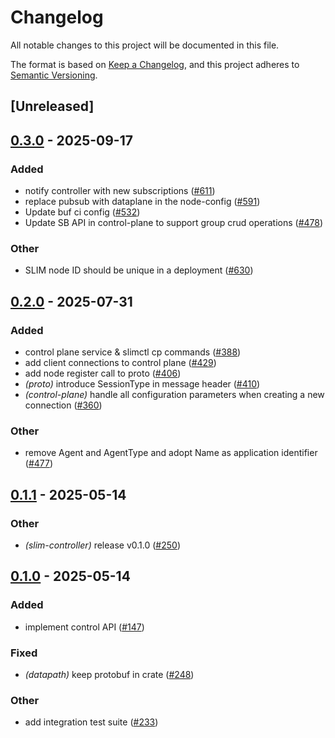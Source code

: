 # Changelog

All notable changes to this project will be documented in this file.

The format is based on [Keep a Changelog](https://keepachangelog.com/en/1.0.0/),
and this project adheres to [Semantic Versioning](https://semver.org/spec/v2.0.0.html).

## [Unreleased]

## [0.3.0](https://github.com/agntcy/slim/compare/slim-controller-v0.2.0...slim-controller-v0.3.0) - 2025-09-17

### Added

- notify controller with new subscriptions ([#611](https://github.com/agntcy/slim/pull/611))
- replace pubsub with dataplane in the node-config ([#591](https://github.com/agntcy/slim/pull/591))
- Update buf ci config ([#532](https://github.com/agntcy/slim/pull/532))
- Update SB API in control-plane to support group crud operations ([#478](https://github.com/agntcy/slim/pull/478))

### Other

- SLIM node ID should be unique in a deployment ([#630](https://github.com/agntcy/slim/pull/630))

## [0.2.0](https://github.com/agntcy/slim/compare/slim-controller-v0.1.1...slim-controller-v0.2.0) - 2025-07-31

### Added

- control plane service & slimctl cp commands ([#388](https://github.com/agntcy/slim/pull/388))
- add client connections to control plane ([#429](https://github.com/agntcy/slim/pull/429))
- add node register call to proto ([#406](https://github.com/agntcy/slim/pull/406))
- *(proto)* introduce SessionType in message header ([#410](https://github.com/agntcy/slim/pull/410))
- *(control-plane)* handle all configuration parameters when creating a new connection ([#360](https://github.com/agntcy/slim/pull/360))

### Other

- remove Agent and AgentType and adopt Name as application identifier ([#477](https://github.com/agntcy/slim/pull/477))

## [0.1.1](https://github.com/agntcy/slim/compare/slim-controller-v0.1.0...slim-controller-v0.1.1) - 2025-05-14

### Other

- *(slim-controller)* release v0.1.0 ([#250](https://github.com/agntcy/slim/pull/250))

## [0.1.0](https://github.com/agntcy/slim/releases/tag/slim-controller-v0.1.0) - 2025-05-14

### Added

- implement control API ([#147](https://github.com/agntcy/slim/pull/147))

### Fixed

- *(datapath)* keep protobuf in crate ([#248](https://github.com/agntcy/slim/pull/248))

### Other

- add integration test suite ([#233](https://github.com/agntcy/slim/pull/233))
